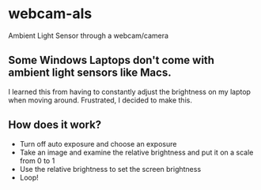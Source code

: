 # webcam-als
Ambient Light Sensor through a webcam/camera
## Some Windows Laptops don't come with ambient light sensors like Macs.
I learned this from having to constantly adjust the brightness on my laptop when moving around. Frustrated, I decided to make this.
## How does it work?
- Turn off auto exposure and choose an exposure
- Take an image and examine the relative brightness and put it on a scale from 0 to 1
- Use the relative brightness to set the screen brightness
- Loop!

